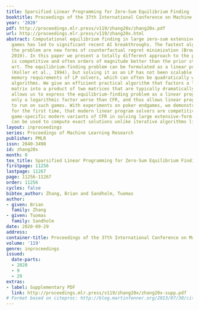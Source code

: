 ```yaml
---
title: Sparsified Linear Programming for Zero-Sum Equilibrium Finding
booktitle: Proceedings of the 37th International Conference on Machine Learning
year: '2020'
pdf: http://proceedings.mlr.press/v119/zhang20x/zhang20x.pdf
url: http://proceedings.mlr.press/v119/zhang20x.html
abstract: Computational equilibrium finding in large zero-sum extensive-form imperfect-information
  games has led to significant recent AI breakthroughs. The fastest algorithms for
  the problem are new forms of counterfactual regret minimization (Brown & Sandholm,
  2019). In this paper we present a totally different approach to the problem, which
  is competitive and often orders of magnitude better than the prior state of the
  art. The equilibrium-finding problem can be formulated as a linear program (LP)
  (Koller et al., 1994), but solving it as an LP has not been scalable due to the
  memory requirements of LP solvers, which can often be quadratically worse than CFR-based
  algorithms. We give an efficient practical algorithm that factors a large payoff
  matrix into a product of two matrices that are typically dramatically sparser. This
  allows us to express the equilibrium-finding problem as a linear program with size
  only a logarithmic factor worse than CFR, and thus allows linear program solvers
  to run on such games. With experiments on poker endgames, we demonstrate in practice,
  for the first time, that modern linear program solvers are competitive against even
  game-specific modern variants of CFR in solving large extensive-form games, and
  can be used to compute exact solutions unlike iterative algorithms like CFR.
layout: inproceedings
series: Proceedings of Machine Learning Research
publisher: PMLR
issn: 2640-3498
id: zhang20x
month: 0
tex_title: Sparsified Linear Programming for Zero-Sum Equilibrium Finding
firstpage: 11256
lastpage: 11267
page: 11256-11267
order: 11256
cycles: false
bibtex_author: Zhang, Brian and Sandholm, Tuomas
author:
- given: Brian
  family: Zhang
- given: Tuomas
  family: Sandholm
date: 2020-09-29
address: 
container-title: Proceedings of the 37th International Conference on Machine Learning
volume: '119'
genre: inproceedings
issued:
  date-parts:
  - 2020
  - 9
  - 29
extras:
- label: Supplementary PDF
  link: http://proceedings.mlr.press/v119/zhang20x/zhang20x-supp.pdf
# Format based on citeproc: http://blog.martinfenner.org/2013/07/30/citeproc-yaml-for-bibliographies/
---
```

